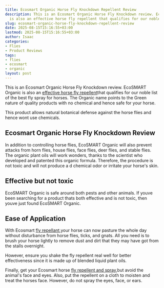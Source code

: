 ```yaml
---
title: Ecosmart Organic Horse Fly Knockdown Repellent Review
description: This is an Ecosmart Organic Horse Fly Knockdown review. EcoSMART Organic
  is also an effective horse fly repellent that qualifies for our noble list of the...
slug: ecosmart-organic-horse-fly-knockdown-repellent-review
date: 2025-08-15T15:16:55+03:00
lastmod: 2025-08-15T15:16:55+03:00
author: Isaac
categories:
- Flies
- Product Reviews
tags:
- flies
- ecosmart
- organic
layout: post
---
```

This is an Ecosmart Organic Horse Fly Knockdown review. EcoSMART Organic is also an [effective horse fly repellent](https://livestockvetento.tamu.edu/horse-flydeer-fly-insecticides/)that qualifies for our noble list of the best fly spray for horses. The Organic name points to the Green nature of quality products with no chemical and hence safe for your horse.

This product allows natural botanical defense against the horse flies and hence wont use chemicals.

##  Ecosmart Organic Horse Fly Knockdown Review

In addition to controlling horse flies, EcoSMART Organic will also prevent attacks from horn flies, house flies, face flies, deer flies, and stable flies. The organic plant oils will work wonders, thanks to the scientist who developed and patented this organic formula. Therefore, the procedure is not toxic and will not produce a d chemical odor or irritate your horse's skin.

##  Effective but not toxic

EcoSMART Organic is safe around both pests and other animals. If youve been searching for a product thats both effective and is not toxic, then youve just found EcoSMART Organic.

##  Ease of Application

With Ecosmart [fly repellant](https://pestpolicy.com/espree-aloe-herbal-fly-repellent-horse-spray-review/),your horse can now pasture the whole day without disturbance from horse flies, ticks, and gnats. All you need is to brush your horse lightly to remove dust and dirt that they may have got from the stalls overnight.

However, ensure you shake the fly repellent real well for better effectiveness since it is made up of blended liquid plant oils.

Finally, get your Ecosmart horse [fly repellent and spray](https://pestpolicy.com/pyranha-wipe-n-spray-fly-review/),but avoid the animal's face and eyes. Also, put the repellent on a cloth to moisten and treat the horses face. However, do not spray the eyes, face, or ears.
